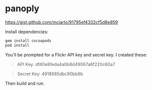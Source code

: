 # panoply
https://gist.github.com/mciarlo/91795ef4332cf5d8e859

Install dependencies:

```swift
gem install cocoapods
pod install
```

You'll be prompted for a Flickr API key and secret key. I created these:

> API Key: df40e8feda4a0b8d49067a6f220c60a7

> Secret Key: 4918685dbc90bb6b

Then build and run.
